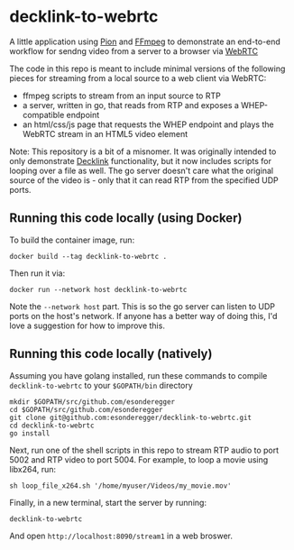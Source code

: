 # decklink-to-webrtc

A little application using [Pion](https://pion.ly/) and [FFmpeg](https://ffmpeg.org/) to demonstrate an end-to-end workflow for sendng video from a server to a browser via [WebRTC](https://webrtc.org/)

The code in this repo is meant to include minimal versions of the following pieces for streaming from a local source to a web client via WebRTC:

- ffmpeg scripts to stream from an input source to RTP
- a server, written in go, that reads from RTP and exposes a WHEP-compatible endpoint
- an html/css/js page that requests the WHEP endpoint and plays the WebRTC stream in an HTML5 video element

Note: This repository is a bit of a misnomer. It was originally intended to only demonstrate [Decklink](https://www.blackmagicdesign.com/products/decklink) functionality, but it now includes scripts for looping over a file as well. The go server doesn't care what the original source of the video is - only that it can read RTP from the specified UDP ports.

## Running this code locally (using Docker)

To build the container image, run:

```
docker build --tag decklink-to-webrtc .
```

Then run it via:

```
docker run --network host decklink-to-webrtc
```

Note the `--network host` part. This is so the go server can listen to UDP ports on the host's network. If anyone has a better way of doing this, I'd love a suggestion for how to improve this.

## Running this code locally (natively)

Assuming you have golang installed, run these commands to compile `decklink-to-webrtc` to your `$GOPATH/bin` directory

```
mkdir $GOPATH/src/github.com/esonderegger
cd $GOPATH/src/github.com/esonderegger
git clone git@github.com:esonderegger/decklink-to-webrtc.git
cd decklink-to-webrtc
go install
```

Next, run one of the shell scripts in this repo to stream RTP audio to port 5002 and RTP video to port 5004. For example, to loop a movie using libx264, run:

```
sh loop_file_x264.sh '/home/myuser/Videos/my_movie.mov'
```

Finally, in a new terminal, start the server by running:

```
decklink-to-webrtc
```

And open `http://localhost:8090/stream1` in a web broswer.
